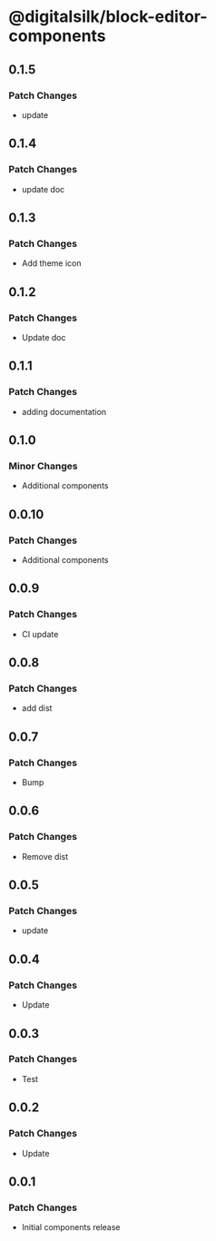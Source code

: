 # @digitalsilk/block-editor-components

## 0.1.5

### Patch Changes

- update

## 0.1.4

### Patch Changes

- update doc

## 0.1.3

### Patch Changes

- Add theme icon

## 0.1.2

### Patch Changes

- Update doc

## 0.1.1

### Patch Changes

- adding documentation

## 0.1.0

### Minor Changes

- Additional components

## 0.0.10

### Patch Changes

- Additional components

## 0.0.9

### Patch Changes

- CI update

## 0.0.8

### Patch Changes

- add dist

## 0.0.7

### Patch Changes

- Bump

## 0.0.6

### Patch Changes

- Remove dist

## 0.0.5

### Patch Changes

- update

## 0.0.4

### Patch Changes

- Update

## 0.0.3

### Patch Changes

- Test

## 0.0.2

### Patch Changes

- Update

## 0.0.1

### Patch Changes

- Initial components release
